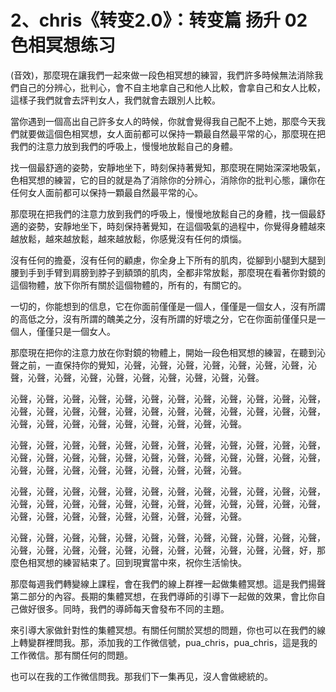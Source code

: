 # 2、chris《转变2.0》：转变篇 扬升 02 色相冥想练习

(音效)，那麼現在讓我們一起來做一段色相冥想的練習，我們許多時候無法消除我們自己的分辨心，批判心，會不自主地拿自己和他人比較，會拿自己和女人比較，這樣子我們就會去評判女人，我們就會去跟別人比較。

當你遇到一個高出自己許多女人的時候，你就會覺得我自己配不上她，那麼今天我們就要做這個色相冥想，女人面前都可以保持一顆最自然最平常的心，那麼現在把我們的注意力放到我們的呼吸上，慢慢地放鬆自己的身體。

找一個最舒適的姿勢，安靜地坐下，時刻保持著覺知，那麼現在開始深深地吸氣，色相冥想的練習，它的目的就是為了消除你的分辨心，消除你的批判心態，讓你在任何女人面前都可以保持一顆最自然最平常的心。

那麼現在把我們的注意力放到我們的呼吸上，慢慢地放鬆自己的身體，找一個最舒適的姿勢，安靜地坐下，時刻保持著覺知，在這個吸氣的過程中，你覺得身體越來越放鬆，越來越放鬆，越來越放鬆，你感覺沒有任何的煩惱。

沒有任何的擔憂，沒有任何的顧慮，你全身上下所有的肌肉，從腳到小腿到大腿到腰到手到手臂到肩膀到脖子到額頭的肌肉，全都非常放鬆，那麼現在看著你對鏡的這個物體，放下你所有關於這個物體的，所有的，有關它的。

一切的，你能想到的信息，它在你面前僅僅是一個人，僅僅是一個女人，沒有所謂的高低之分，沒有所謂的醜美之分，沒有所謂的好壞之分，它在你面前僅僅只是一個人，僅僅只是一個女人。

那麼現在把你的注意力放在你對鏡的物體上，開始一段色相冥想的練習，在聽到沁聲之前，一直保持你的覺知，沁聲，沁聲，沁聲，沁聲，沁聲，沁聲，沁聲，沁聲，沁聲，沁聲，沁聲，沁聲，沁聲，沁聲，沁聲，沁聲，沁聲。

沁聲，沁聲，沁聲，沁聲，沁聲，沁聲，沁聲，沁聲，沁聲，沁聲，沁聲，沁聲，沁聲，沁聲，沁聲，沁聲，沁聲，沁聲，沁聲，沁聲，沁聲，沁聲，沁聲，沁聲，沁聲，沁聲，沁聲，沁聲，沁聲，沁聲，沁聲，沁聲，沁聲。

沁聲，沁聲，沁聲，沁聲，沁聲，沁聲，沁聲，沁聲，沁聲，沁聲，沁聲，沁聲，沁聲，沁聲，沁聲，沁聲，沁聲，沁聲，沁聲，沁聲，沁聲，沁聲，沁聲，沁聲，沁聲，沁聲，沁聲，沁聲，沁聲，沁聲，沁聲，沁聲，沁聲。

沁聲，沁聲，沁聲，沁聲，沁聲，沁聲，沁聲，沁聲，沁聲，沁聲，沁聲，沁聲，沁聲，沁聲，沁聲，沁聲，沁聲，沁聲，沁聲，沁聲，沁聲，沁聲，沁聲，沁聲，沁聲，沁聲，沁聲，沁聲，沁聲，沁聲，沁聲，沁聲，沁聲。

沁聲，沁聲，沁聲，沁聲，沁聲，沁聲，沁聲，沁聲，沁聲，沁聲，沁聲，沁聲，沁聲，沁聲，沁聲，沁聲，沁聲，沁聲，沁聲，沁聲，沁聲，沁聲，沁聲，好，那麼色相冥想的練習結束了。回到現實當中來，祝你生活愉快。

那麼每週我們轉變線上課程，會在我們的線上群裡一起做集體冥想。這是我們揚聲第二部分的內容。長期的集體冥想，在我們導師的引導下一起做的效果，會比你自己做好很多。同時，我們的導師每天會發布不同的主題。

來引導大家做針對性的集體冥想。有關任何關於冥想的問題，你也可以在我們的線上轉變群裡問我。那，添加我的工作微信號，pua_chris，pua_chris，這是我的工作微信。那有關任何的問題。

也可以在我的工作微信問我。那我们下一集再见，沒人會做總統的。